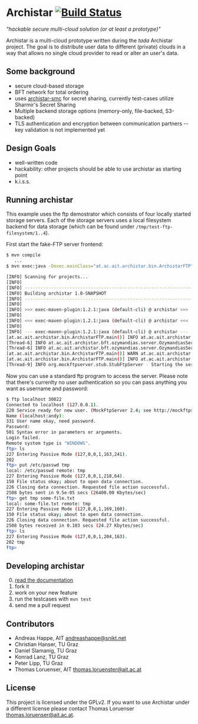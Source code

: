 # Archistar [![Build Status](https://travis-ci.org/Archistar/archistar-core.png?branch=master)](https://travis-ci.org/Archistar/archistar-core)

_"hackable secure multi-cloud solution (or at least a prototype)"_

Archistar is a  multi-cloud prototype written during the *tada* Archistar project. The goal is to distribute user data to different (private) clouds in a way that allows no single cloud provider to read or alter an user's data.

## Some background

- secure cloud-based storage
- BFT network for total ordering
- uses [archistar-smc](https://github.org/archistar/archistar-smc) for secret sharing, currently test-cases utilize Sharmir's Secret Sharing
- Multiple backend storage options (memory-only, file-backed, S3-backed)
- TLS authentication and encryption between communication partners -- key validation is not implemented yet

## Design Goals

- well-written code
- hackability: other projects should be able to use archistar as starting point
- k.i.s.s.

## Running archistar

This example uses the ftp demostrator which consists of four locally started storage servers. Each of the storage servers uses a local filesystem backend for data storage (which can be found under `/tmp/test-ftp-filesystem/1..4`).

First start the fake-FTP server frontend:

```bash
$ mvn compile
   ...
$ mvn exec:java -Dexec.mainClass="at.ac.ait.archistar.bin.ArchistarFTP"

[INFO] Scanning for projects...
[INFO]                                                                         
[INFO] ------------------------------------------------------------------------
[INFO] Building archistar 1.0-SNAPSHOT
[INFO] ------------------------------------------------------------------------
[INFO] 
[INFO] >>> exec-maven-plugin:1.2.1:java (default-cli) @ archistar >>>
[INFO] 
[INFO] <<< exec-maven-plugin:1.2.1:java (default-cli) @ archistar <<<
[INFO] 
[INFO] --- exec-maven-plugin:1.2.1:java (default-cli) @ archistar ---
[at.ac.ait.archistar.bin.ArchistarFTP.main()] INFO at.ac.ait.archistar.bin.ArchistarFTP - Starting archistar storage engine
[Thread-6] INFO at.ac.ait.archistar.bft.ozymandias.server.OzymandiasServer - successful transactions: 0.0
[Thread-6] INFO at.ac.ait.archistar.bft.ozymandias.server.OzymandiasServer - server: 0 transaction length: 0ms
[at.ac.ait.archistar.bin.ArchistarFTP.main()] WARN at.ac.ait.archistar.metadata.SimpleMetadataService - creating and syncing a new database
[at.ac.ait.archistar.bin.ArchistarFTP.main()] INFO at.ac.ait.archistar.bin.ArchistarFTP - Starting FTP server on port 30022
[Thread-9] INFO org.mockftpserver.stub.StubFtpServer - Starting the server on port 30022
```

Now you can use a standard ftp program to access the server. Please note that there's currenlty no user authentication so you can pass anything you want as username and password:

```bash
$ ftp localhost 30022
Connected to localhost (127.0.0.1).
220 Service ready for new user. (MockFtpServer 2.4; see http://mockftpserver.sourceforge.net)
Name (localhost:andy): 
331 User name okay, need password.
Password:
501 Syntax error in parameters or arguments.
Login failed.
Remote system type is "WINDOWS".
ftp> ls
227 Entering Passive Mode (127,0,0,1,163,241).
202
ftp> put /etc/passwd tmp
local: /etc/passwd remote: tmp
227 Entering Passive Mode (127,0,0,1,218,64).
150 File status okay; about to open data connection.
226 Closing data connection. Requested file action successful.
2508 bytes sent in 9.5e-05 secs (26400.00 Kbytes/sec)
ftp> get tmp some-file.txt
local: some-file.txt remote: tmp
227 Entering Passive Mode (127,0,0,1,169,160).
150 File status okay; about to open data connection.
226 Closing data connection. Requested file action successful.
2508 bytes received in 0.103 secs (24.27 Kbytes/sec)
ftp> ls
227 Entering Passive Mode (127,0,0,1,204,163).
202 tmp
ftp> 
```

## Developing archistar

0. [read the documentation](docs/overview.md)
1. fork it
2. work on your new feature
3. run the testcases with `mvn test`
4. send me a pull request

## Contributors

- Andreas Happe, AIT <andreashappe@snikt.net>
- Christian Hanser, TU Graz
- Daniel Slamanig, TU Graz
- Konrad Lanz, TU Graz
- Peter Lipp, TU Graz
- Thomas Loruenser, AIT <thomas.loruenster@ait.ac.at>

## License

This project is licensed under the GPLv2. If you want to use Archistar under a different license please contact Thomas Loruenser <thomas.loruenser@ait.ac.at>.
